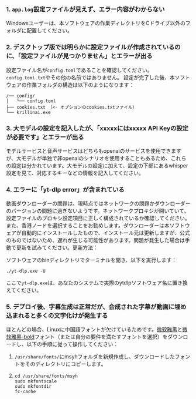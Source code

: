 ### 1. `app.log`設定ファイルが見えず、エラー内容がわからない
Windowsユーザーは、本ソフトウェアの作業ディレクトリをCドライブ以外のフォルダに配置してください。

### 2. デスクトップ版では明らかに設定ファイルが作成されているのに、「設定ファイルが見つかりません」とエラーが出る
設定ファイル名が`config.toml`であることを確認してください。`config.toml.txt`やその他の名前ではありません。
設定が完了した後、本ソフトウェアの作業フォルダの構造は以下のようになります：
```
/── config/
│   └── config.toml
├── cookies.txt （<- オプションのcookies.txtファイル）
└── krillinai.exe
```

### 3. 大モデルの設定を記入したが、「xxxxxにはxxxxx API Keyの設定が必要です」とエラーが出る
モデルサービスと音声サービスはどちらもopenaiのサービスを使用できますが、大モデルが単独で非openaiのシナリオを使用することもあるため、これらの設定は分かれています。大モデルの設定に加えて、設定の下部にあるwhisper設定を見て、対応するキーなどの情報を記入してください。

### 4. エラーに「yt-dlp error」が含まれている
動画ダウンローダーの問題は、現時点ではネットワークの問題かダウンローダーのバージョンの問題に過ぎないようです。ネットワークプロキシが開いていて、設定ファイルのプロキシ設定項目に正しく構成されているか確認してください。また、香港ノードを選択することをお勧めします。ダウンローダーは本ソフトウェアが自動的にインストールしたもので、インストール元は更新しますが、公式のものではないため、遅れが生じる可能性があります。問題が発生した場合は手動で更新を試みてください。更新方法：

ソフトウェアのbinディレクトリでターミナルを開き、以下を実行します：
```
./yt-dlp.exe -U
```
ここで`yt-dlp.exe`は、あなたのシステムで実際のytdlpソフトウェア名に置き換えてください。

### 5. デプロイ後、字幕生成は正常だが、合成された字幕が動画に埋め込まれると多くの文字化けが発生する
ほとんどの場合、Linuxに中国語フォントが欠けているためです。[微软雅黑](https://modelscope.cn/models/Maranello/KrillinAI_dependency_cn/resolve/master/%E5%AD%97%E4%BD%93/msyh.ttc)と[微软雅黑-bold](https://modelscope.cn/models/Maranello/KrillinAI_dependency_cn/resolve/master/%E5%AD%97%E4%BD%93/msyhbd.ttc)フォント（または自分の要件を満たすフォントを選択）をダウンロードし、以下の手順に従って操作してください：
1. `/usr/share/fonts/`にmsyhフォルダを新規作成し、ダウンロードしたフォントをそのディレクトリにコピーします。
2. 
    ```
    cd /usr/share/fonts/msyh
    sudo mkfontscale
    sudo mkfontdir
    fc-cache
    ```
